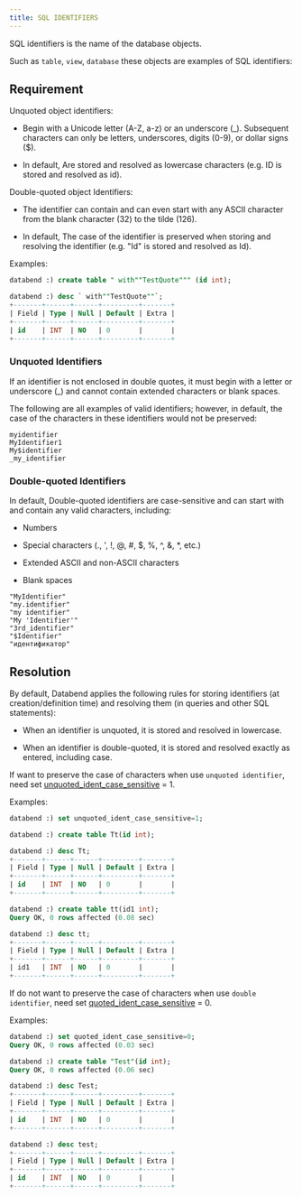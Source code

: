 ```yaml
---
title: SQL IDENTIFIERS
---
```


SQL identifiers is the name of the database objects.

Such as `table`, `view`, `database` these objects are examples of SQL identifiers:

## Requirement

Unquoted object identifiers:

* Begin with a Unicode letter (A-Z, a-z) or an underscore (_). Subsequent characters can only be letters, underscores, digits (0-9), or dollar signs ($).

* In default, Are stored and resolved as lowercase characters (e.g. ID is stored and resolved as id).

Double-quoted object Identifiers:

* The identifier can contain and can even start with any ASCII character from the blank character (32) to the tilde (126).

* In default, The case of the identifier is preserved when storing and resolving the identifier (e.g. "Id" is stored and resolved as Id).

Examples:

```sql
databend :) create table " with""TestQuote""" (id int);

databend :) desc ` with""TestQuote""`;
+-------+------+------+---------+-------+
| Field | Type | Null | Default | Extra |
+-------+------+------+---------+-------+
| id    | INT  | NO   | 0       |       |
+-------+------+------+---------+-------+

```

### Unquoted Identifiers

If an identifier is not enclosed in double quotes, it must begin with a letter or underscore (_) and cannot contain extended characters or blank spaces.

The following are all examples of valid identifiers; however, in default, the case of the characters in these identifiers would not be preserved:

```
myidentifier
MyIdentifier1
My$identifier
_my_identifier
```

### Double-quoted Identifiers

In default, Double-quoted identifiers are case-sensitive and can start with and contain any valid characters, including:

* Numbers

* Special characters (., ', !, @, #, $, %, ^, &, *, etc.)

* Extended ASCII and non-ASCII characters

* Blank spaces

```
"MyIdentifier"
"my.identifier"
"my identifier"
"My 'Identifier'"
"3rd_identifier"
"$Identifier"
"идентификатор"
```

## Resolution

By default, Databend applies the following rules for storing identifiers (at creation/definition time) and resolving them (in queries and other SQL statements):

* When an identifier is unquoted, it is stored and resolved in lowercase.

* When an identifier is double-quoted, it is stored and resolved exactly as entered, including case.

If want to preserve the case of characters when use `unquoted identifier`, need set [unquoted_ident_case_sensitive](../30-sql/70-system-tables/system-settings.md) = 1.

Examples:

```sql
databend :) set unquoted_ident_case_sensitive=1;

databend :) create table Tt(id int);

databend :) desc Tt;
+-------+------+------+---------+-------+
| Field | Type | Null | Default | Extra |
+-------+------+------+---------+-------+
| id    | INT  | NO   | 0       |       |
+-------+------+------+---------+-------+

databend :) create table tt(id1 int);
Query OK, 0 rows affected (0.08 sec)

databend :) desc tt;
+-------+------+------+---------+-------+
| Field | Type | Null | Default | Extra |
+-------+------+------+---------+-------+
| id1   | INT  | NO   | 0       |       |
+-------+------+------+---------+-------+

```

If do not want to preserve the case of characters when use `double identifier`, need set [quoted_ident_case_sensitive](../30-sql/70-system-tables/system-settings.md) = 0.

Examples:

```sql
databend :) set quoted_ident_case_sensitive=0;
Query OK, 0 rows affected (0.03 sec)

databend :) create table "Test"(id int);
Query OK, 0 rows affected (0.06 sec)

databend :) desc Test;
+-------+------+------+---------+-------+
| Field | Type | Null | Default | Extra |
+-------+------+------+---------+-------+
| id    | INT  | NO   | 0       |       |
+-------+------+------+---------+-------+

databend :) desc test;
+-------+------+------+---------+-------+
| Field | Type | Null | Default | Extra |
+-------+------+------+---------+-------+
| id    | INT  | NO   | 0       |       |
+-------+------+------+---------+-------+

```

